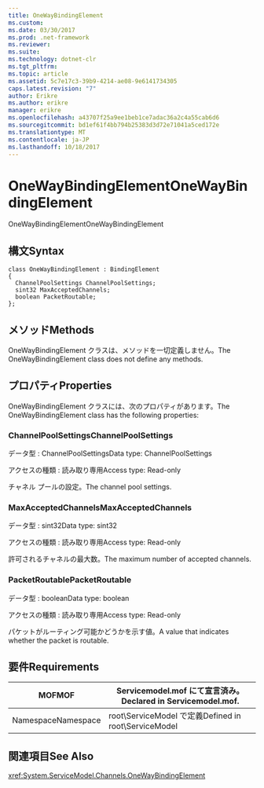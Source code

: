 ```yaml
---
title: OneWayBindingElement
ms.custom: 
ms.date: 03/30/2017
ms.prod: .net-framework
ms.reviewer: 
ms.suite: 
ms.technology: dotnet-clr
ms.tgt_pltfrm: 
ms.topic: article
ms.assetid: 5c7e17c3-39b9-4214-ae08-9e6141734305
caps.latest.revision: "7"
author: Erikre
ms.author: erikre
manager: erikre
ms.openlocfilehash: a43707f25a9ee1beb1ce7adac36a2c4a55cab6d6
ms.sourcegitcommit: bd1ef61f4bb794b25383d3d72e71041a5ced172e
ms.translationtype: MT
ms.contentlocale: ja-JP
ms.lasthandoff: 10/18/2017
---
```

# <a name="onewaybindingelement"></a><span data-ttu-id="a7ee1-102">OneWayBindingElement</span><span class="sxs-lookup"><span data-stu-id="a7ee1-102">OneWayBindingElement</span></span>
<span data-ttu-id="a7ee1-103">OneWayBindingElement</span><span class="sxs-lookup"><span data-stu-id="a7ee1-103">OneWayBindingElement</span></span>  
  
## <a name="syntax"></a><span data-ttu-id="a7ee1-104">構文</span><span class="sxs-lookup"><span data-stu-id="a7ee1-104">Syntax</span></span>  
  
```  
class OneWayBindingElement : BindingElement  
{  
  ChannelPoolSettings ChannelPoolSettings;  
  sint32 MaxAcceptedChannels;  
  boolean PacketRoutable;  
};  
```  
  
## <a name="methods"></a><span data-ttu-id="a7ee1-105">メソッド</span><span class="sxs-lookup"><span data-stu-id="a7ee1-105">Methods</span></span>  
 <span data-ttu-id="a7ee1-106">OneWayBindingElement クラスは、メソッドを一切定義しません。</span><span class="sxs-lookup"><span data-stu-id="a7ee1-106">The OneWayBindingElement class does not define any methods.</span></span>  
  
## <a name="properties"></a><span data-ttu-id="a7ee1-107">プロパティ</span><span class="sxs-lookup"><span data-stu-id="a7ee1-107">Properties</span></span>  
 <span data-ttu-id="a7ee1-108">OneWayBindingElement クラスには、次のプロパティがあります。</span><span class="sxs-lookup"><span data-stu-id="a7ee1-108">The OneWayBindingElement class has the following properties:</span></span>  
  
### <a name="channelpoolsettings"></a><span data-ttu-id="a7ee1-109">ChannelPoolSettings</span><span class="sxs-lookup"><span data-stu-id="a7ee1-109">ChannelPoolSettings</span></span>  
 <span data-ttu-id="a7ee1-110">データ型 : ChannelPoolSettings</span><span class="sxs-lookup"><span data-stu-id="a7ee1-110">Data type: ChannelPoolSettings</span></span>  
  
 <span data-ttu-id="a7ee1-111">アクセスの種類 : 読み取り専用</span><span class="sxs-lookup"><span data-stu-id="a7ee1-111">Access type: Read-only</span></span>  
  
 <span data-ttu-id="a7ee1-112">チャネル プールの設定。</span><span class="sxs-lookup"><span data-stu-id="a7ee1-112">The channel pool settings.</span></span>  
  
### <a name="maxacceptedchannels"></a><span data-ttu-id="a7ee1-113">MaxAcceptedChannels</span><span class="sxs-lookup"><span data-stu-id="a7ee1-113">MaxAcceptedChannels</span></span>  
 <span data-ttu-id="a7ee1-114">データ型 : sint32</span><span class="sxs-lookup"><span data-stu-id="a7ee1-114">Data type: sint32</span></span>  
  
 <span data-ttu-id="a7ee1-115">アクセスの種類 : 読み取り専用</span><span class="sxs-lookup"><span data-stu-id="a7ee1-115">Access type: Read-only</span></span>  
  
 <span data-ttu-id="a7ee1-116">許可されるチャネルの最大数。</span><span class="sxs-lookup"><span data-stu-id="a7ee1-116">The maximum number of accepted channels.</span></span>  
  
### <a name="packetroutable"></a><span data-ttu-id="a7ee1-117">PacketRoutable</span><span class="sxs-lookup"><span data-stu-id="a7ee1-117">PacketRoutable</span></span>  
 <span data-ttu-id="a7ee1-118">データ型 : boolean</span><span class="sxs-lookup"><span data-stu-id="a7ee1-118">Data type: boolean</span></span>  
  
 <span data-ttu-id="a7ee1-119">アクセスの種類 : 読み取り専用</span><span class="sxs-lookup"><span data-stu-id="a7ee1-119">Access type: Read-only</span></span>  
  
 <span data-ttu-id="a7ee1-120">パケットがルーティング可能かどうかを示す値。</span><span class="sxs-lookup"><span data-stu-id="a7ee1-120">A value that indicates whether the packet is routable.</span></span>  
  
## <a name="requirements"></a><span data-ttu-id="a7ee1-121">要件</span><span class="sxs-lookup"><span data-stu-id="a7ee1-121">Requirements</span></span>  
  
|<span data-ttu-id="a7ee1-122">MOF</span><span class="sxs-lookup"><span data-stu-id="a7ee1-122">MOF</span></span>|<span data-ttu-id="a7ee1-123">Servicemodel.mof にて宣言済み。</span><span class="sxs-lookup"><span data-stu-id="a7ee1-123">Declared in Servicemodel.mof.</span></span>|  
|---------|-----------------------------------|  
|<span data-ttu-id="a7ee1-124">Namespace</span><span class="sxs-lookup"><span data-stu-id="a7ee1-124">Namespace</span></span>|<span data-ttu-id="a7ee1-125">root\ServiceModel で定義</span><span class="sxs-lookup"><span data-stu-id="a7ee1-125">Defined in root\ServiceModel</span></span>|  
  
## <a name="see-also"></a><span data-ttu-id="a7ee1-126">関連項目</span><span class="sxs-lookup"><span data-stu-id="a7ee1-126">See Also</span></span>  
 <xref:System.ServiceModel.Channels.OneWayBindingElement>
